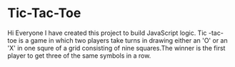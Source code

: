 # Tic-Tac-Toe
Hi Everyone I have created this project to build JavaScript logic.
Tic -tac-toe is a game in which two players take turns in drawing either an 'O' or an 'X'
in one squre of a grid consisting of nine squares.The winner is the first player to get 
three of the same symbols in a row.
